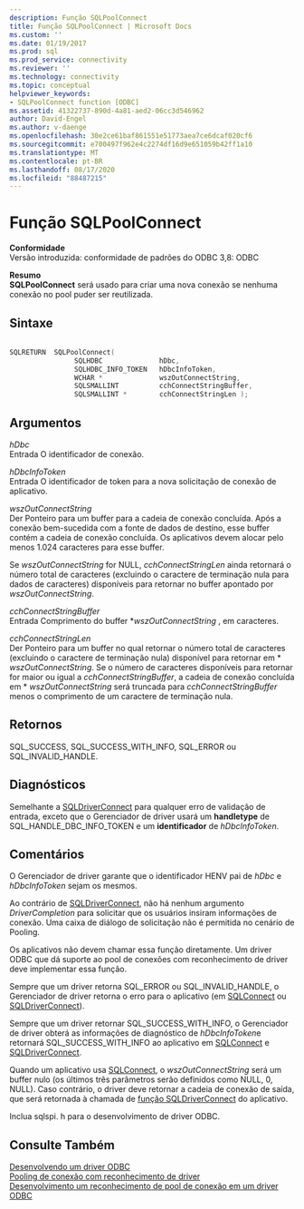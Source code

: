 ```yaml
---
description: Função SQLPoolConnect
title: Função SQLPoolConnect | Microsoft Docs
ms.custom: ''
ms.date: 01/19/2017
ms.prod: sql
ms.prod_service: connectivity
ms.reviewer: ''
ms.technology: connectivity
ms.topic: conceptual
helpviewer_keywords:
- SQLPoolConnect function [ODBC]
ms.assetid: 41322737-890d-4a81-aed2-06cc3d546962
author: David-Engel
ms.author: v-daenge
ms.openlocfilehash: 30e2ce61baf861551e51773aea7ce6dcaf020cf6
ms.sourcegitcommit: e700497f962e4c2274df16d9e651059b42ff1a10
ms.translationtype: MT
ms.contentlocale: pt-BR
ms.lasthandoff: 08/17/2020
ms.locfileid: "88487215"
---
```

# <a name="sqlpoolconnect-function"></a>Função SQLPoolConnect
**Conformidade**  
 Versão introduzida: conformidade de padrões do ODBC 3,8: ODBC  
  
 **Resumo**  
 **SQLPoolConnect** será usado para criar uma nova conexão se nenhuma conexão no pool puder ser reutilizada.  
  
## <a name="syntax"></a>Sintaxe  
  
```cpp
  
SQLRETURN  SQLPoolConnect(  
                SQLHDBC              hDbc,  
                SQLHDBC_INFO_TOKEN   hDbcInfoToken,  
                WCHAR *              wszOutConnectString,  
                SQLSMALLINT          cchConnectStringBuffer,  
                SQLSMALLINT *        cchConnectStringLen );  
```  
  
## <a name="arguments"></a>Argumentos  
 *hDbc*  
 Entrada O identificador de conexão.  
  
 *hDbcInfoToken*  
 Entrada O identificador de token para a nova solicitação de conexão de aplicativo.  
  
 *wszOutConnectString*  
 Der Ponteiro para um buffer para a cadeia de conexão concluída. Após a conexão bem-sucedida com a fonte de dados de destino, esse buffer contém a cadeia de conexão concluída. Os aplicativos devem alocar pelo menos 1.024 caracteres para esse buffer.  
  
 Se *wszOutConnectString* for NULL, *cchConnectStringLen* ainda retornará o número total de caracteres (excluindo o caractere de terminação nula para dados de caracteres) disponíveis para retornar no buffer apontado por *wszOutConnectString*.  
  
 *cchConnectStringBuffer*  
 Entrada Comprimento do buffer **wszOutConnectString* , em caracteres.  
  
 *cchConnectStringLen*  
 Der Ponteiro para um buffer no qual retornar o número total de caracteres (excluindo o caractere de terminação nula) disponível para retornar em \* *wszOutConnectString*. Se o número de caracteres disponíveis para retornar for maior ou igual a *cchConnectStringBuffer*, a cadeia de conexão concluída em \* *wszOutConnectString* será truncada para *cchConnectStringBuffer* menos o comprimento de um caractere de terminação nula.  
  
## <a name="returns"></a>Retornos  
 SQL_SUCCESS, SQL_SUCCESS_WITH_INFO, SQL_ERROR ou SQL_INVALID_HANDLE.  
  
## <a name="diagnostics"></a>Diagnósticos  
 Semelhante a [SQLDriverConnect](../../../odbc/reference/syntax/sqldriverconnect-function.md) para qualquer erro de validação de entrada, exceto que o Gerenciador de driver usará um **handletype** de SQL_HANDLE_DBC_INFO_TOKEN e um **identificador** de *hDbcInfoToken*.  
  
## <a name="remarks"></a>Comentários  
 O Gerenciador de driver garante que o identificador HENV pai de *hDbc* e *hDbcInfoToken* sejam os mesmos.  
  
 Ao contrário de [SQLDriverConnect](../../../odbc/reference/syntax/sqldriverconnect-function.md), não há nenhum argumento *DriverCompletion* para solicitar que os usuários insiram informações de conexão. Uma caixa de diálogo de solicitação não é permitida no cenário de Pooling.  
  
 Os aplicativos não devem chamar essa função diretamente. Um driver ODBC que dá suporte ao pool de conexões com reconhecimento de driver deve implementar essa função.  
  
 Sempre que um driver retorna SQL_ERROR ou SQL_INVALID_HANDLE, o Gerenciador de driver retorna o erro para o aplicativo (em [SQLConnect](../../../odbc/reference/syntax/sqlconnect-function.md) ou [SQLDriverConnect](../../../odbc/reference/syntax/sqldriverconnect-function.md)).  
  
 Sempre que um driver retornar SQL_SUCCESS_WITH_INFO, o Gerenciador de driver obterá as informações de diagnóstico de *hDbcInfoToken*e retornará SQL_SUCCESS_WITH_INFO ao aplicativo em [SQLConnect](../../../odbc/reference/syntax/sqlconnect-function.md) e [SQLDriverConnect](../../../odbc/reference/syntax/sqldriverconnect-function.md).  
  
 Quando um aplicativo usa [SQLConnect](../../../odbc/reference/syntax/sqlconnect-function.md), o *wszOutConnectString* será um buffer nulo (os últimos três parâmetros serão definidos como NULL, 0, NULL). Caso contrário, o driver deve retornar a cadeia de conexão de saída, que será retornada à chamada de [função SQLDriverConnect](../../../odbc/reference/syntax/sqldriverconnect-function.md) do aplicativo.  
  
 Inclua sqlspi. h para o desenvolvimento de driver ODBC.  
  
## <a name="see-also"></a>Consulte Também  
 [Desenvolvendo um driver ODBC](../../../odbc/reference/develop-driver/developing-an-odbc-driver.md)   
 [Pooling de conexão com reconhecimento de driver](../../../odbc/reference/develop-app/driver-aware-connection-pooling.md)   
 [Desenvolvimento um reconhecimento de pool de conexão em um driver ODBC](../../../odbc/reference/develop-driver/developing-connection-pool-awareness-in-an-odbc-driver.md)
